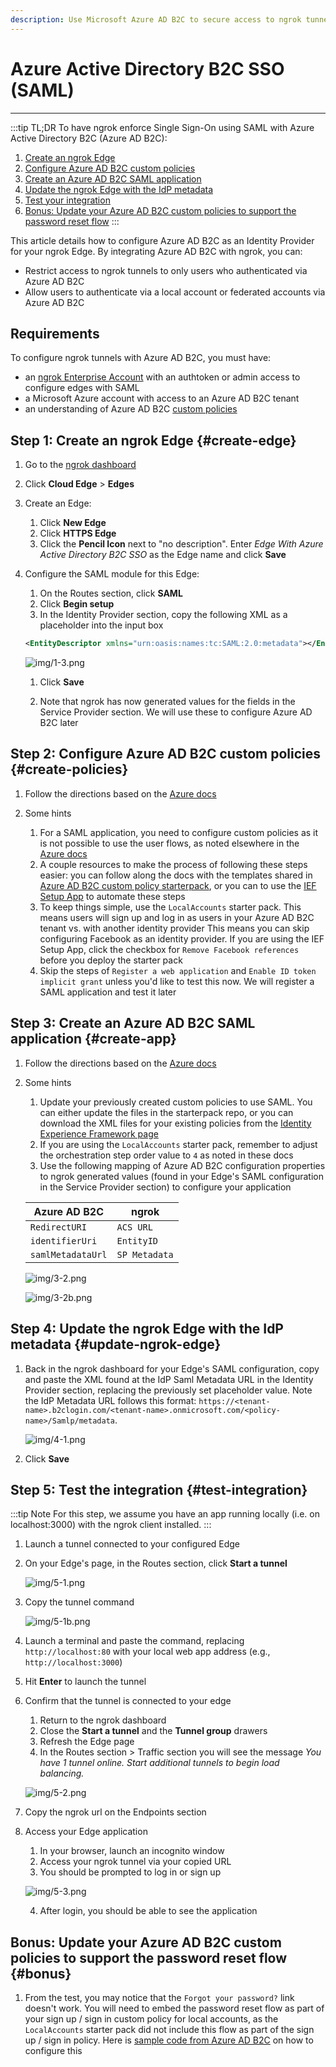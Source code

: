 ```yaml
---
description: Use Microsoft Azure AD B2C to secure access to ngrok tunnels
---
```


# Azure Active Directory B2C SSO (SAML)

---

:::tip TL;DR
To have ngrok enforce Single Sign-On using SAML with Azure Active Directory B2C (Azure AD B2C):

1. [Create an ngrok Edge](#create-edge)
1. [Configure Azure AD B2C custom policies](#create-policies)
1. [Create an Azure AD B2C SAML application](#create-app)
1. [Update the ngrok Edge with the IdP metadata](#update-ngrok-edge)
1. [Test your integration](#test-integration)
1. [Bonus: Update your Azure AD B2C custom policies to support the password reset flow](#bonus)
   :::

This article details how to configure Azure AD B2C as an Identity Provider for your ngrok Edge. By integrating Azure AD B2C with ngrok, you can:

- Restrict access to ngrok tunnels to only users who authenticated via Azure AD B2C
- Allow users to authenticate via a local account or federated accounts via Azure AD B2C

## Requirements

To configure ngrok tunnels with Azure AD B2C, you must have:

- an [ngrok Enterprise Account](https://ngrok.com/pricing) with an authtoken or admin access to configure edges with SAML
- a Microsoft Azure account with access to an Azure AD B2C tenant
- an understanding of Azure AD B2C [custom policies](https://learn.microsoft.com/en-us/azure/active-directory-b2c/custom-policy-overview)

## Step 1: Create an ngrok Edge {#create-edge}

1.  Go to the [ngrok dashboard](https://dashboard.ngrok.com)
1.  Click **Cloud Edge** > **Edges**
1.  Create an Edge:

    1. Click **New Edge**
    1. Click **HTTPS Edge**
    1. Click the **Pencil Icon** next to "no description". Enter _Edge With Azure Active Directory B2C SSO_ as the Edge name and click **Save**

1.  Configure the SAML module for this Edge:

    1. On the Routes section, click **SAML**
    1. Click **Begin setup**
    1. In the Identity Provider section, copy the following XML as a placeholder into the input box

    ```xml
    <EntityDescriptor xmlns="urn:oasis:names:tc:SAML:2.0:metadata"></EntityDescriptor>
    ```

    ![img/1-3.png](img/1-3.png)

    1. Click **Save**

    1. Note that ngrok has now generated values for the fields in the Service Provider section. We will use these to configure Azure AD B2C later

## Step 2: Configure Azure AD B2C custom policies {#create-policies}

1. Follow the directions based on the [Azure docs](https://learn.microsoft.com/en-us/azure/active-directory-b2c/tutorial-create-user-flows?pivots=b2c-custom-policy)

1. Some hints

   1. For a SAML application, you need to configure custom policies as it is not possible to use the user flows, as noted elsewhere in the [Azure docs](https://learn.microsoft.com/en-us/azure/active-directory-b2c/saml-service-provider?tabs=macos&pivots=b2c-user-flow#register-your-saml-application-in-azure-ad-b2c)
   1. A couple resources to make the process of following these steps easier: you can follow along the docs with the templates shared in [Azure AD B2C custom policy starterpack](https://github.com/Azure-Samples/active-directory-b2c-custom-policy-starterpack), or you can to use the [IEF Setup App](https://b2ciefsetupapp.azurewebsites.net) to automate these steps
   1. To keep things simple, use the `LocalAccounts` starter pack. This means users will sign up and log in as users in your Azure AD B2C tenant vs. with another identity provider This means you can skip configuring Facebook as an identity provider. If you are using the IEF Setup App, click the checkbox for `Remove Facebook references` before you deploy the starter pack
   1. Skip the steps of `Register a web application` and `Enable ID token implicit grant` unless you'd like to test this now. We will register a SAML application and test it later

## Step 3: Create an Azure AD B2C SAML application {#create-app}

1. Follow the directions based on the [Azure docs](https://learn.microsoft.com/en-us/azure/active-directory-b2c/saml-service-provider?tabs=windows&pivots=b2c-custom-policy)

1. Some hints

   1. Update your previously created custom policies to use SAML. You can either update the files in the starterpack repo, or you can download the XML files for your existing policies from the [Identity Experience Framework page](https://portal.azure.com/#view/Microsoft_AAD_B2CAdmin/CustomPoliciesMenuBlade/~/overview/tenantId/ngroksaml.onmicrosoft.com)
   1. If you are using the `LocalAccounts` starter pack, remember to adjust the orchestration step order value to `4` as noted in these docs
   1. Use the following mapping of Azure AD B2C configuration properties to ngrok generated values (found in your Edge's SAML configuration in the Service Provider section) to configure your application

   | Azure AD B2C      | ngrok         |
   | ----------------- | ------------- |
   | `RedirectURI`     | `ACS URL`     |
   | `identifierUri`   | `EntityID`    |
   | `samlMetadataUrl` | `SP Metadata` |

   ![img/3-2.png](img/3-2.png)

   ![img/3-2b.png](img/3-2b.png)

## Step 4: Update the ngrok Edge with the IdP metadata {#update-ngrok-edge}

1. Back in the ngrok dashboard for your Edge's SAML configuration, copy and paste the XML found at the IdP Saml Metadata URL in the Identity Provider section, replacing the previously set placeholder value. Note the IdP Metadata URL follows this format: `https://<tenant-name>.b2clogin.com/<tenant-name>.onmicrosoft.com/<policy-name>/Samlp/metadata`.

   ![img/4-1.png](img/4-1.png)

1. Click **Save**

## Step 5: Test the integration {#test-integration}

:::tip Note
For this step, we assume you have an app running locally (i.e. on localhost:3000) with the ngrok client installed.
:::

1. Launch a tunnel connected to your configured Edge

1. On your Edge's page, in the Routes section, click **Start a tunnel**

   ![img/5-1.png](img/5-1.png)

1. Copy the tunnel command

   ![img/5-1b.png](img/5-1b.png)

1. Launch a terminal and paste the command, replacing `http://localhost:80` with your local web app address (e.g., `http://localhost:3000`)

1. Hit **Enter** to launch the tunnel

1. Confirm that the tunnel is connected to your edge

   1. Return to the ngrok dashboard
   1. Close the **Start a tunnel** and the **Tunnel group** drawers
   1. Refresh the Edge page
   1. In the Routes section > Traffic section you will see the message _You have 1 tunnel online. Start additional tunnels to begin load balancing._

   ![img/5-2.png](img/5-2.png)

1. Copy the ngrok url on the Endpoints section

1. Access your Edge application

   1. In your browser, launch an incognito window
   1. Access your ngrok tunnel via your copied URL
   1. You should be prompted to log in or sign up

   ![img/5-3.png](img/5-3.png)

   4. After login, you should be able to see the application

## Bonus: Update your Azure AD B2C custom policies to support the password reset flow {#bonus}

1. From the test, you may notice that the `Forgot your password?` link doesn't work. You will need to embed the password reset flow as part of your sign up / sign in custom policy for local accounts, as the `LocalAccounts` starter pack did not include this flow as part of the sign up / sign in policy. Here is [sample code from Azure AD B2C](https://github.com/azure-ad-b2c/samples/tree/master/policies/embedded-password-reset) on how to configure this
